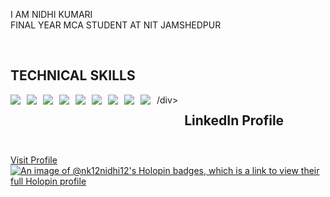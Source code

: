 
<!--<p><align="center">
<img width="800" height="500" src="https://github.com/nk12nidhi12/nk12nidhi12/assets/126282502/dd1473bc-04c9-43c3-ab31-6bffd3dc76bf" alt="My banner">
</p>
<p> -->

<p>I AM NIDHI KUMARI<br>FINAL YEAR MCA STUDENT AT NIT JAMSHEDPUR</p><br>
<h2>TECHNICAL SKILLS</h2> 
<!--<img src="https://img.shields.io/badge/-Hackerrank-2EC866?style=for-the-badge&logo=HackerRank&logoColor=green">-->
<div style="display: flex; flex-wrap: wrap; gap: 10px; max-width: 500px;">
  <img src="https://img.shields.io/badge/c-%2300599C.svg?style=for-the-badge&logo=c&logoColor=blue">
  <img src="https://img.shields.io/badge/c++-%2300599C.svg?style=for-the-badge&logo=c%2B%2B&logoColor=blue">
  <img src="https://img.shields.io/badge/html5-%23E34F26.svg?style=for-the-badge&logo=html5&logoColor=white">
  <img src="https://img.shields.io/badge/css3-%231572B6.svg?style=for-the-badge&logo=css3&logoColor=white">
  <img src="https://img.shields.io/badge/javascript-%23323330.svg?style=for-the-badge&logo=javascript&logoColor=%23F7DF1E">
  <img src="https://img.shields.io/badge/react-%2361DAFB.svg?style=for-the-badge&logo=react&logoColor=white">
  <img src="https://img.shields.io/badge/node.js-%23339933.svg?style=for-the-badge&logo=node.js&logoColor=white">
  <img src="https://img.shields.io/badge/express.js-%23000000.svg?style=for-the-badge&logo=express&logoColor=white">
  <img src="https://img.shields.io/badge/bootstrap-%237952B3.svg?style=for-the-badge&logo=bootstrap&logoColor=white">/div>


<h2>LinkedIn Profile</h2>

<a href="https://www.linkedin.com/in/nidhi-k-05123218b/">Visit Profile</a>
[![An image of @nk12nidhi12's Holopin badges, which is a link to view their full Holopin profile](https://holopin.me/nk12nidhi12)](https://holopin.io/@nk12nidhi12)
